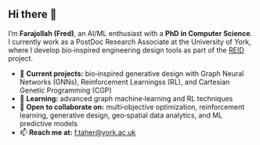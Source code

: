 ## Hi there 👋

I’m **Farajollah (Fred)**, an AI/ML enthusiast with a **PhD in Computer Science**.  I currently work as a PostDoc Research Associate at the University of York, where I develop bio‑inspired engineering design tools as part of the [REID](https://riedesign.org/) project. 


- 🔭 **Current projects:** bio‑inspired generative design with Graph Neural Networks (GNNs), Reinforcement Learningss (RL), and Cartesian Genetic Programming (CGP)
- 🌱 **Learning:** advanced graph machine‑learning and RL techniques   
- 👯 **Open to collaborate on:** multi‑objective optimization, reinforcement learning, generative design, geo‑spatial data analytics, and ML predictive models  
- 📫 **Reach me at:** [f.taher@york.ac.uk](mailto:f.taher@york.ac.uk)  

<!--
**Tahernezhad/Tahernezhad** is a ✨ _special_ ✨ repository because its `README.md` (this file) appears on your GitHub profile.

Here are some ideas to get you started:

- 🔭 I’m currently working on ...
- 🌱 I’m currently learning ...
- 👯 I’m looking to collaborate on ...
- 🤔 I’m looking for help with ...
- 💬 Ask me about ...
- 📫 How to reach me: ...
- 😄 Pronouns: ...
- ⚡ Fun fact: ...
-->
